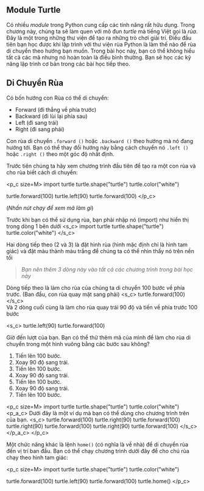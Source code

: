 [//]: # "Meet Turtle"

## Module Turtle

Có nhiều *module* trong Python cung cấp các tính năng rất hữu dụng. Trong chương này, chúng ta sẽ làm quen với mô đun *turtle* mà tiếng Việt gọi là *rùa*. Đây là một trong những thư viện để tạo ra những trò chơi giải trí. Điều đầu tiên bạn học được khi lập trình với thư viện rùa Python là làm thế nào để rùa di chuyển theo hướng bạn muốn. Trong bài học này, bạn có thể không hiểu tất cả các mã nhưng nó hoàn toàn là điều bình thường. Bạn sẽ học các kỹ năng lập trình cơ bản trong các bài học tiếp theo.


## Di Chuyển Rùa

Có bốn hướng con Rùa có thể di chuyển:

- Forward (đi thẳng về phía trước)
- Backward (đi lùi lại phía sau)
- Left (đi sang trái)
- Right (đi sang phải)

Con rùa di chuyển `.forward ()` hoặc `.backward ()` theo hướng mà nó đang hướng tới. Bạn có thể thay đổi hướng này bằng cách chuyển nó `.left ()` hoặc `.right ()` theo một góc độ nhất định.

Trước tiên chúng ta hãy xem chương trình đầu tiên để tạo ra một con rùa và cho rùa biết cách di chuyển:

<p_c size=M>
import turtle
turtle.shape("turtle")
turtle.color("white")

turtle.forward(100)
turtle.left(90)
turtle.forward(100)
</p_c>

(*Nhấn nút chạy để xem mã làm gì*)

Trước khi bạn có thể sử dụng rùa, bạn phải nhập nó (import) như hiển thị trong dòng 1 bên dưới
<s_c>
import turtle
turtle.shape("turtle")
turtle.color("white")
</s_c>

Hai dòng tiếp theo (2 và 3) là đặt hình rùa (hình mặc định chỉ là hình tam giác) và đặt màu thành màu trắng để chúng ta có thể nhìn thấy nó trên nền tối

> *Bạn nên thêm 3 dòng này vào tất cả các chương trình trong bài học này*

Dòng tiếp theo là làm cho rùa của chúng ta di chuyển 100 bước về phía trước. (Ban đầu, con rùa quay mặt sang phải)
<s_c>
turtle.forward(100)
</s_c>
<br>
Và 2 dòng cuối cùng là làm cho rùa quay trái 90 độ và tiến về phía trước 100 bước

<s_c>
turtle.left(90)
turtle.forward(100)
</sc>
<br>

Giờ đến lượt của bạn. Bạn có thể thử thêm mã của mình để làm cho rùa di chuyển trong một hình vuông bằng các bước sau không?

1. Tiến lên 100 bước.
2. Xoay 90 độ sang trái.
3. Tiến lên 100 bước.
4. Xoay 90 độ sang trái.
5. Tiến lên 100 bước.
6. Xoay 90 độ sang trái.
7. Tiến lên 100 bước.



<p_c size=M>
import turtle
turtle.shape("turtle")
turtle.color("white")
<p_a_c>
Dưới đây là một ví dụ mà bạn có thể dùng cho chương trình trên của bạn.
<s_c>
turtle.forward(100)
turtle.right(90)
turtle.forward(100)
turtle.right(90)
turtle.forward(100)
turtle.right(90)
turtle.forward(100)
</s_c>
</p_a_c>
</p_c>


Một chức năng khác là lệnh `home()` (có nghĩa là về nhà) để di chuyển rùa đến vị trí ban đầu. Bạn có thể chạy chương trình dưới đây để cho chú rùa chạy theo hình tam giác:

<p_c size=M>
import turtle
turtle.shape("turtle")
turtle.color("white")

turtle.forward(100)
turtle.left(90)
turtle.forward(100)
turtle.home()
</p_c>




















